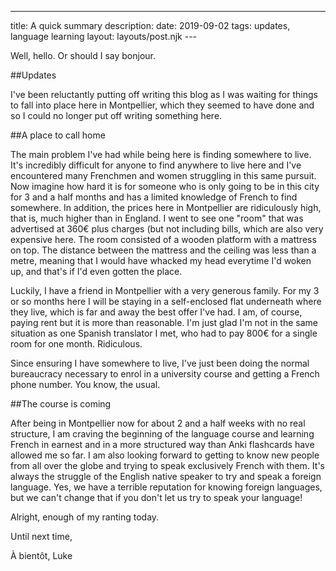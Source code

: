  ---
title: A quick summary
description:
date: 2019-09-02
tags: updates, language learning
layout: layouts/post.njk
	---

Well, hello. Or should I say bonjour.

##Updates

I've been reluctantly putting off writing this blog as I was waiting for things to fall into place here in Montpellier, which they seemed to have done and so I could no longer put off writing something here.

##A place to call home

The main problem I've had while being here is finding somewhere to live. It's incredibly difficult for anyone to find anywhere to live here and I've encountered many Frenchmen and women struggling in this same pursuit. Now imagine how hard it is for someone who is only going to be in this city for 3 and a half months and has a limited knowledge of French to find somewhere. In addition, the prices here in Montpellier are ridiculously high, that is, much higher than in England. I went to see one "room" that was advertised at 360€ plus charges (but not including bills, which are also very expensive here. The room consisted of a wooden platform with a mattress on top. The distance between the mattress and the ceiling was less than a metre, meaning that I would have whacked my head everytime I'd woken up, and that's if I'd even gotten the place.

Luckily, I have a friend in Montpellier with a very generous family. For my 3 or so months here I will be staying in a self-enclosed flat underneath where they live, which is far and away the best offer I've had. I am, of course, paying rent but it is more than reasonable. I'm just glad I'm not in the same situation as one Spanish translator I met, who had to pay 800€ for a single room for one month. Ridiculous.

Since ensuring I have somewhere to live, I've just been doing the normal bureaucracy necessary to enrol in a university course and getting a French phone number. You know, the usual.

##The course is coming

After being in Montpellier now for about 2 and a half weeks with no real structure, I am craving the beginning of the language course and learning French in earnest and in a more structured way than Anki flashcards have allowed me so far. I am also looking forward to getting to know new people from all over the globe and trying to speak exclusively French with them. It's always the struggle of the English native speaker to try and speak a foreign language. Yes, we have a terrible reputation for knowing foreign languages, but we can't change that if you don't let us try to speak your language!

Alright, enough of my ranting today.

Until next time,

À bientôt,
Luke
